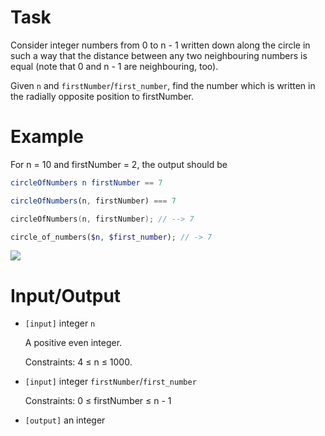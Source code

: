 # Task
Consider integer numbers from 0 to n - 1 written down along the circle in such a way that the distance between any two neighbouring numbers is equal (note that 0 and n - 1 are neighbouring, too).

 Given `n` and `firstNumber`/`first_number`, find the number which is written in the radially opposite position to firstNumber.

# Example

 For n = 10 and firstNumber = 2, the output should be

```elm
circleOfNumbers n firstNumber == 7
```
```javascript
circleOfNumbers(n, firstNumber) === 7
```
```cpp
circleOfNumbers(n, firstNumber); // --> 7
```
```php
circle_of_numbers($n, $first_number); // -> 7
```

![](https://codefightsuserpics.s3.amazonaws.com/tasks/circleOfNumbers/img/example.png?_tm=1476003938167)

# Input/Output

 - `[input]` integer `n`

   A positive even integer.

   Constraints: 4 ≤ n ≤ 1000.

 - `[input]` integer `firstNumber`/`first_number`

   Constraints: 0 ≤ firstNumber ≤ n - 1

 - `[output]` an integer
